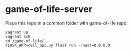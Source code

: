 # game-of-life-server

Place this repo in a common folder with game-of-life repo.
```
vagrant up
vagrant ssh
cd /game-of-life/
FLASK_APP=cell_api.py flask run --host=0.0.0.0
```